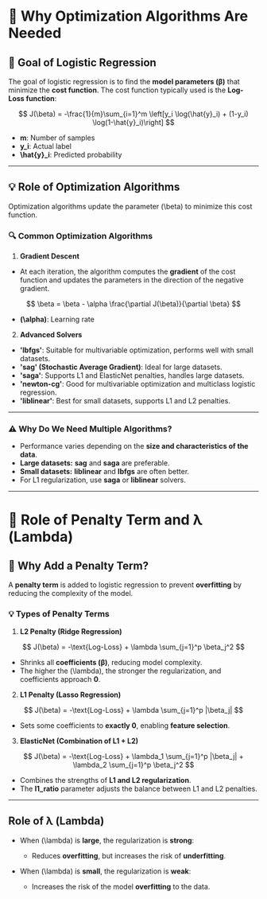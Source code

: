 # 🚀 Why Optimization Algorithms Are Needed

## 🧮 Goal of Logistic Regression

The goal of logistic regression is to find the **model parameters (β)** that minimize the **cost function**. The cost function typically used is the **Log-Loss function**:

$$
J(\beta) = -\frac{1}{m}\sum_{i=1}^m \left[y_i \log(\hat{y}_i) + (1-y_i) \log(1-\hat{y}_i)\right]
$$

- **m**: Number of samples
- **y_i**: Actual label
- **\hat{y}_i**: Predicted probability

---

## 💡 Role of Optimization Algorithms

Optimization algorithms update the parameter \(\beta\) to minimize this cost function.

### 🔍 Common Optimization Algorithms

1. **Gradient Descent**

- At each iteration, the algorithm computes the **gradient** of the cost function and updates the parameters in the direction of the negative gradient.

$$
\beta = \beta - \alpha \frac{\partial J(\beta)}{\partial \beta}
$$

- **\(\alpha\)**: Learning rate

2. **Advanced Solvers**

- **'lbfgs'**: Suitable for multivariable optimization, performs well with small datasets.
- **'sag' (Stochastic Average Gradient)**: Ideal for large datasets.
- **'saga'**: Supports L1 and ElasticNet penalties, handles large datasets.
- **'newton-cg'**: Good for multivariable optimization and multiclass logistic regression.
- **'liblinear'**: Best for small datasets, supports L1 and L2 penalties.

---

### ⚠️ Why Do We Need Multiple Algorithms?

- Performance varies depending on the **size and characteristics of the data**.
- **Large datasets:** **sag** and **saga** are preferable.
- **Small datasets:** **liblinear** and **lbfgs** are often better.
- For L1 regularization, use **saga** or **liblinear** solvers.

---

# 🧮 Role of Penalty Term and λ (Lambda)

## 📌 Why Add a Penalty Term?

A **penalty term** is added to logistic regression to prevent **overfitting** by reducing the complexity of the model.

### 💡 Types of Penalty Terms

1. **L2 Penalty (Ridge Regression)**

$$
J(\beta) = -\text{Log-Loss} + \lambda \sum_{j=1}^p \beta_j^2
$$

- Shrinks all **coefficients (β)**, reducing model complexity.
- The higher the \(\lambda\), the stronger the regularization, and coefficients approach **0**.

2. **L1 Penalty (Lasso Regression)**

$$
J(\beta) = -\text{Log-Loss} + \lambda \sum_{j=1}^p |\beta_j|
$$

- Sets some coefficients to **exactly 0**, enabling **feature selection**.

3. **ElasticNet (Combination of L1 + L2)**

$$
J(\beta) = -\text{Log-Loss} + \lambda_1 \sum_{j=1}^p |\beta_j| + \lambda_2 \sum_{j=1}^p \beta_j^2
$$

- Combines the strengths of **L1 and L2 regularization**.
- The **l1_ratio** parameter adjusts the balance between L1 and L2 penalties.

---

## Role of λ (Lambda)

- When \(\lambda\) is **large**, the regularization is **strong**:
  - Reduces **overfitting**, but increases the risk of **underfitting**.

- When \(\lambda\) is **small**, the regularization is **weak**:
  - Increases the risk of the model **overfitting** to the data.

